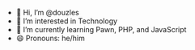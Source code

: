 - 👋 Hi, I’m @douzles
- 👀 I’m interested in Technology
- 🌱 I’m currently learning Pawn, PHP, and JavaScript
- 😄 Pronouns: he/him
